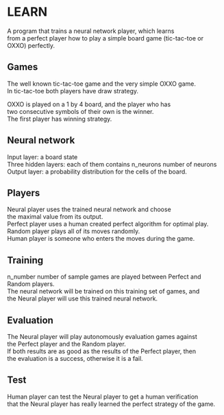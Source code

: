 # LEARN
A program that trains a neural network player, which learns\
 from a perfect player how to play a simple board game (tic-tac-toe or OXXO) perfectly.

## Games
 The well known tic-tac-toe game and the very simple OXXO game.\
 In tic-tac-toe both players have draw strategy.

 OXXO is played on a 1 by 4 board, and the player who has\
 two consecutive symbols of their own is the winner.\
 The first player has winning strategy.

## Neural network
 Input layer: a board state\
 Three hidden layers: each of them contains n_neurons number of neurons\
 Output layer: a probability distribution for the cells of the board.

## Players
 Neural player uses the trained neural network and choose\
  the maximal value from its output.\
 Perfect player uses a human created perfect algorithm for optimal play.\
 Random player plays all of its moves randomly.\
 Human player is someone who enters the moves during the game.

## Training
 n_number number of sample games are played between Perfect and Random players.\
 The neural network will be trained on this training set of games, and\
  the Neural player will use this trained neural network.

## Evaluation
 The Neural player will play autonomously evaluation games against\
  the Perfect player and the Random player.\
 If both results are as good as the results of the Perfect player, then\
 the evaluation is a success, otherwise it is a fail.

## Test
 Human player can test the Neural player to get a human verification\
  that the Neural player has really learned the perfect strategy of the game.

